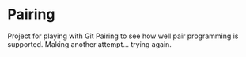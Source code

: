 # Pairing
Project for playing with Git Pairing to see how well pair programming is supported.
Making another attempt... trying again.
